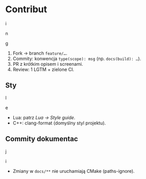 # Contribut

i

n

g

1. Fork → branch `feature/…`.
2. Commity: konwencja `type(scope): msg` (np. `docs(build): …`).
3. PR z krótkim opisem i screenami.
4. Review: 1 LGTM + zielone CI.

## Sty

l

e

- Lua: patrz _Lua → Style guide_.
- C++: clang-format (domyślny styl projektu).

## Commity dokumentac

j

i

- Zmiany w `docs/**` nie uruchamiają CMake (paths-ignore).
